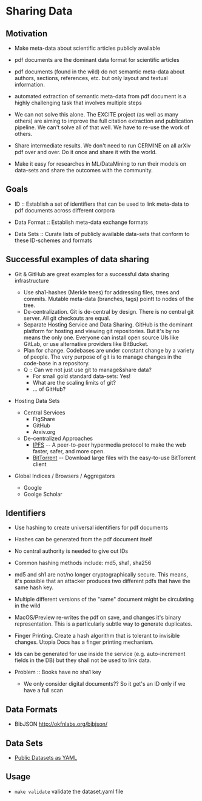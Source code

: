 # Sharing Data

## Motivation

- Make meta-data about scientific articles publicly available

- pdf documents are the dominant data format for scientific articles

- pdf documents (found in the wild) do not semantic meta-data about authors, sections, references,
  etc. but only layout and textual information.

- automated extraction of semantic meta-data from pdf document is a highly challenging task that
  involves multiple steps

- We can not solve this alone. The EXCITE project (as well as many others) are aiming to improve the
  full citation extraction and publication pipeline. We can't solve all of that well. We have to
  re-use the work of others.

- Share intermediate results. We don't need to run CERMINE on all arXiv pdf over and over. Do it
  once and share it with the world.

- Make it easy for researches in ML/DataMining to run their models on data-sets and share the
  outcomes with the community.

## Goals

- ID :: Establish a set of identifiers that can be used to link meta-data to pdf documents across different corpora

- Data Format :: Establish meta-data exchange formats

- Data Sets :: Curate lists of publicly available data-sets that conform to these ID-schemes and formats

## Successful examples of data sharing

- Git & GitHub are great examples for a successful data sharing infrastructure
  - Use sha1-hashes (Merkle trees) for addressing files, trees and commits. Mutable meta-data
    (branches, tags) pointt to nodes of the tree.
  - De-centralization. Git is de-central by design. There is no central git server. All git checkouts are equal.
  - Separate Hosting Service and Data Sharing. GitHub is the dominant platform for hosting and
    viewing git repositories. But it's by no means the only one. Everyone can install open source
    UIs like GitLab, or use alternative providers like BitBucket.
  - Plan for change. Codebases are under constant change by a variety of people. The very purpose of
    git is to manage changes in the code-base in a repository.
  - Q :: Can we not just use git to manage&share data?
    - For small gold standard data-sets: Yes!
    - What are the scaling limits of git?
    - ... of GitHub?

- Hosting Data Sets
  - Central Services
    - FigShare
    - GitHub
    - Arxiv.org
  - De-centralized Approaches
    - [IPFS](https://ipfs.io) -- A peer-to-peer hypermedia protocol to make the web faster, safer, and more open.
    - [BitTorrent](http://www.bittorrent.com) -- Download large files with the easy-to-use BitTorrent client

- Global Indices / Browsers / Aggregators
  - Google
  - Goolge Scholar

## Identifiers

- Use hashing to create universal identifiers for pdf documents

- Hashes can be generated from the pdf document itself

- No central authority is needed to give out IDs

- Common hashing methods include: md5, sha1, sha256

- md5 and sh1 are not/no longer cryptographically secure. This means, it's possible that an attacker
  produces two different pdfs that have the same hash key.

- Multiple different versions of the "same" document might be circulating in the wild

- MacOS/Preview re-writes the pdf on save, and changes it's binary representation. This is a
  particularly subtle way to generate duplicates.
  
- Finger Printing. Create a hash algorithm that is tolerant to invisible changes. Utopia Docs has a
  finger printing mechanism.

- Ids can be generated for use inside the service (e.g. auto-increment fields in the DB) but they
  shall not be used to link data.

- Problem :: Books have no sha1 key
  - We only consider digital documents?? So it get's an ID only if we have a full scan

## Data Formats

- BibJSON http://okfnlabs.org/bibjson/

## Data Sets

- [Public Datasets as YAML](datasets.yaml)

## Usage

* `make validate` validate the dataset.yaml file
